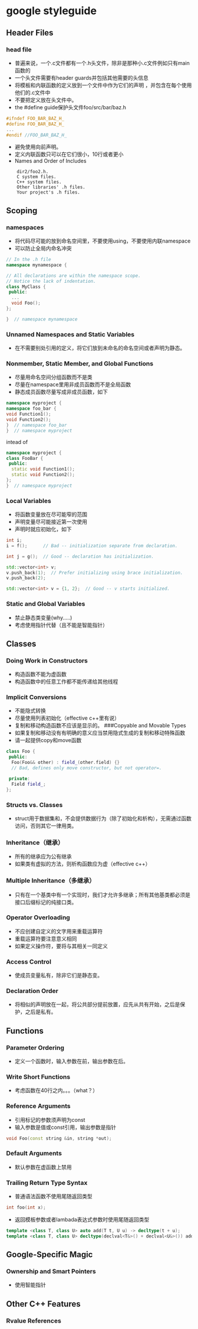 # google styleguide
## Header Files
### head file
- 普遍来说，一个.c文件都有一个.h头文件，除非是那种小.c文件例如只有main函数的
- 一个头文件需要有header guards并包括其他需要的头信息
- 将模板和内联函数的定义放到一个文件中作为它们的声明 ，并包含在每个使用他们的.c文件中
- 不要把定义放在头文件中。
- the #define guide保护头文件foo/src/bar/baz.h

```cpp
#ifndef FOO_BAR_BAZ_H_
#define FOO_BAR_BAZ_H_
...
#endif //FOO_BAR_BAZ_H_
```

- 避免使用向前声明。
- 定义内联函数只可以在它们很小，10行或者更小
- Names and Order of Includes

```
    dir2/foo2.h.
    C system files.
    C++ system files.
    Other libraries' .h files.
    Your project's .h files.
```

## Scoping
### namespaces
- 将代码尽可能的放到命名空间里，不要使用using，不要使用内联namespace
- 可以防止全局内命名冲突

```cpp
// In the .h file
namespace mynamespace {

// All declarations are within the namespace scope.
// Notice the lack of indentation.
class MyClass {
 public:
  ...
  void Foo();
};

}  // namespace mynamespace
```

### Unnamed Namespaces and Static Variables
- 在不需要别处引用的定义，将它们放到未命名的命名空间或者声明为静态。
### Nonmember, Static Member, and Global Functions
- 尽量用命名空间分组函数而不是类
- 尽量在namespace里用非成员函数而不是全局函数
- 静态成员函数尽量写成非成员函数，如下

```cpp
namespace myproject {
namespace foo_bar {
void Function1();
void Function2();
}  // namespace foo_bar
}  // namespace myproject
```

intead of

```cpp
namespace myproject {
class FooBar {
 public:
  static void Function1();
  static void Function2();
};
}  // namespace myproject
```

### Local Variables
- 将函数变量放在尽可能窄的范围
- 声明变量尽可能接近第一次使用
- 声明时就应初始化，如下

```cpp
int i;
i = f();      // Bad -- initialization separate from declaration.

int j = g();  // Good -- declaration has initialization.

std::vector<int> v;
v.push_back(1);  // Prefer initializing using brace initialization.
v.push_back(2);

std::vector<int> v = {1, 2};  // Good -- v starts initialized.
```

### Static and Global Variables
- 禁止静态类变量(why.....)
- 考虑使用指针代替（且不能是智能指针）

## Classes
### Doing Work in Constructors
- 构造函数不能为虚函数
- 构造函数中的任意工作都不能传递给其他线程
### Implicit Conversions
- 不能隐式转换
- 尽量使用列表初始化（effective c++里有说）
- 复制和移动构造函数不应该是显示的。
###Copyable and Movable Types
- 如果复制和移动没有有明确的意义应当禁用隐式生成的复制和移动特殊函数
- 请一起提供copy和move函数

```cpp
class Foo {
 public:
  Foo(Foo&& other) : field_(other.field) {}
  // Bad, defines only move constructor, but not operator=.

 private:
  Field field_;
};

```
### Structs vs. Classes
- struct用于数据集和，不会提供数据行为（除了初始化和析构），无需通过函数访问，否则其它一律用类。
### Inheritance（继承）
- 所有的继承应为公有继承
- 如果类有虚拟的方法，则析构函数应为虚（effective c++）
### Multiple Inheritance（多继承）
- 只有在一个基类中有一个实现时，我们才允许多继承；所有其他基类都必须是接口后缀标记的纯接口类。
### Operator Overloading
- 不应创建自定义的文字用来重载运算符
- 重载运算符要注意意义相同
- 如果定义操作符，要将与其相关一同定义
### Access Control
- 使成员变量私有，除非它们是静态变。
### Declaration Order
- 将相似的声明放在一起，将公共部分提前放置，应先从共有开始，之后是保护，之后是私有。

## Functions
### Parameter Ordering
- 定义一个函数时，输入参数在前，输出参数在后。
### Write Short Functions
- 考虑函数在40行之内。。。（what？）
### Reference Arguments
- 引用标记的参数须声明为const
- 输入参数是值或const引用，输出参数是指针

```cpp
void Foo(const string &in, string *out);
```

### Default Arguments
- 默认参数在虚函数上禁用
### Trailing Return Type Syntax
- 普通语法函数不使用尾随返回类型

```cpp
int foo(int x);
```

- 返回模板参数或者lambada表达式参数时使用尾随返回类型

```cpp
template <class T, class U> auto add(T t, U u) -> decltype(t + u);
template <class T, class U> decltype(declval<T&>() + declval<U&>()) add(T t, U u);
```

## Google-Specific Magic
### Ownership and Smart Pointers
- 使用智能指针

## Other C++ Features
### Rvalue References
